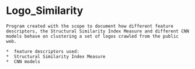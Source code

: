 # Logo_Similarity
    Program created with the scope to document how different feature descriptors, the Structural Similarity Index Measure and different CNN models behave on clustering a set of logos crawled from the public web. 

    *  feature descriptors used:
    *  Structural Similarity Index Measure
    *  CNN models